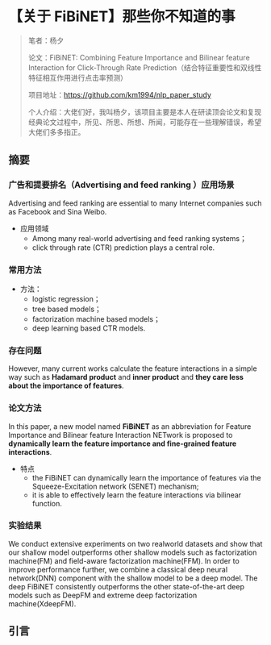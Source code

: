 # 【关于 FiBiNET】那些你不知道的事

> 笔者：杨夕
> 
> 论文：FiBiNET: Combining Feature Importance and Bilinear feature Interaction for Click-Through Rate Prediction（结合特征重要性和双线性特征相互作用进行点击率预测）
>
> 项目地址：https://github.com/km1994/nlp_paper_study
> 
> 个人介绍：大佬们好，我叫杨夕，该项目主要是本人在研读顶会论文和复现经典论文过程中，所见、所思、所想、所闻，可能存在一些理解错误，希望大佬们多多指正。

## 摘要

### 广告和提要排名（Advertising and feed ranking ）应用场景
Advertising and feed ranking are essential to many Internet companies such as Facebook and Sina Weibo. 

- 应用领域
  - Among many real-world advertising and feed ranking systems；
  - click through rate (CTR) prediction plays a central role. 

### 常用方法

- 方法：
  - logistic regression； 
  - tree based models；
  - factorization machine based models；
  -  deep learning based CTR models. 

### 存在问题

However, many current works calculate the feature interactions in a simple way such as **Hadamard product** and **inner product** and **they care less about the importance of features**. 

### 论文方法

In this paper, a new model named **FiBiNET** as an abbreviation for Feature Importance and Bilinear feature Interaction NETwork is proposed to **dynamically learn the feature importance and fine-grained feature interactions**. 

- 特点
  - the FiBiNET can dynamically learn the importance of features via the Squeeze-Excitation network (SENET) mechanism; 
  - it is able to effectively learn the feature interactions via bilinear function. 

### 实验结果

We conduct extensive experiments on two realworld datasets and show that our shallow model outperforms other shallow models such as factorization machine(FM) and field-aware factorization machine(FFM). In order to improve performance further, we combine a classical deep neural network(DNN) component with the shallow model to be a deep model. The deep FiBiNET consistently outperforms the other state-of-the-art deep models such as DeepFM and extreme deep factorization machine(XdeepFM).

## 引言


